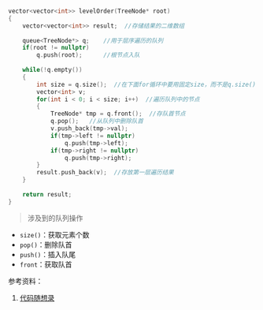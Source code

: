 

```c++

vector<vector<int>> levelOrder(TreeNode* root)
{
    vector<vector<int>> result;  //存储结果的二维数组
    
	queue<TreeNode*> q;    //用于层序遍历的队列
    if(root != nullptr)
        q.push(root);      //根节点入队
    
    while(!q.empty())
    {
        int size = q.size();  //在下面for循环中要用固定size，而不是q.size()，否则结果出错！！
        vector<int> v;
        for(int i < 0; i < size; i++)  //遍历队列中的节点
        {
            TreeNode* tmp = q.front();  //存队首节点
            q.pop();   //从队列中删除队首
            v.push_back(tmp->val);
            if(tmp->left != nullptr)
                q.push(tmp->left);
            if(tmp->right != nullptr)
                q.push(tmp->right);
        }
        result.push_back(v);  //存放第一层遍历结果
    }
    
    return result;
}
```



> 涉及到的队列操作

* `size()`：获取元素个数
* `pop()`：删除队首
* `push()`：插入队尾
* `front`：获取队首



参考资料：

1. [代码随想录](https://programmercarl.com/0102.%E4%BA%8C%E5%8F%89%E6%A0%91%E7%9A%84%E5%B1%82%E5%BA%8F%E9%81%8D%E5%8E%86.html)